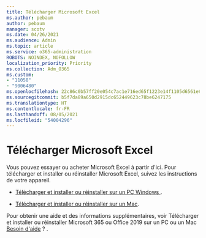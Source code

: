```yaml
---
title: Télécharger Microsoft Excel
ms.author: pebaum
author: pebaum
manager: scotv
ms.date: 04/26/2021
ms.audience: Admin
ms.topic: article
ms.service: o365-administration
ROBOTS: NOINDEX, NOFOLLOW
localization_priority: Priority
ms.collection: Adm_O365
ms.custom:
- "11058"
- "9006480"
ms.openlocfilehash: 22c86c0b57ff20e054c7ac1e716ed65f1223e14f1105d6561e681a022a8a8d7a
ms.sourcegitcommit: b5f7da89a650d2915dc652449623c78be6247175
ms.translationtype: HT
ms.contentlocale: fr-FR
ms.lasthandoff: 08/05/2021
ms.locfileid: "54004296"
---
```

# <a name="download-microsoft-excel"></a>Télécharger Microsoft Excel

Vous pouvez essayer ou acheter Microsoft Excel à partir d'ici. Pour télécharger et installer ou réinstaller Microsoft Excel, suivez les instructions de votre appareil. 

- [Télécharger et installer ou réinstaller sur un PC Windows ](https://support.microsoft.com/office/download-and-install-or-reinstall-microsoft-365-or-office-2019-on-a-pc-or-mac-4414eaaf-0478-48be-9c42-23adc4716658?ui=en-us&rs=en-us&ad=us#InstallSteps=Install_on_a_PC). 

- [Télécharger et installer ou réinstaller sur un Mac](https://support.microsoft.com/office/download-and-install-or-reinstall-microsoft-365-or-office-2019-on-a-pc-or-mac-4414eaaf-0478-48be-9c42-23adc4716658?ui=en-us&rs=en-us&ad=us#InstallSteps=Install_on_a_Mac). 

Pour obtenir une aide et des informations supplémentaires, voir Télécharger et installer ou réinstaller Microsoft 365 ou Office 2019 sur un PC ou un Mac [Besoin d'aide](https://support.microsoft.com/office/download-and-install-or-reinstall-microsoft-365-or-office-2019-on-a-pc-or-mac-4414eaaf-0478-48be-9c42-23adc4716658?ui=en-us&rs=en-us&ad=us#InstallSteps=need_help) ? . 